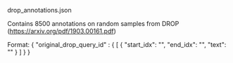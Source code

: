 drop_annotations.json

Contains 8500 annotations on random samples from DROP (https://arxiv.org/pdf/1903.00161.pdf)

Format:
{
  "original_drop_query_id" : {
        [
          {
            "start_idx": "",
            "end_idx": "",
            "text": ""
          }
        ]
   }
}
